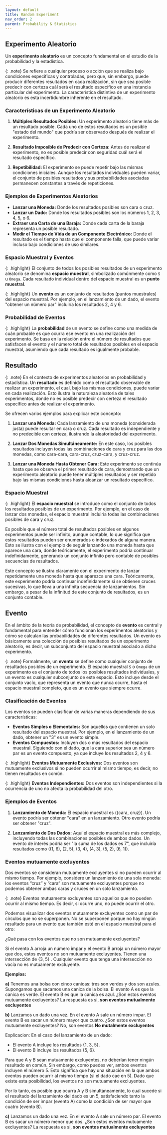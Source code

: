 ```yaml
---
layout: default
title: Random Experiment
nav_order: 2
parent: Probability & Statistics
---
```


## Experimento Aleatorio

Un **experimento aleatorio** es un concepto fundamental en el estudio de la probabilidad y la estadística.

{: .note}
Se refiere a cualquier proceso o acción que se realiza bajo condiciones específicas y controladas, pero que, sin embargo, puede producir diferentes resultados en cada realización, sin que sea posible predecir con certeza cuál será el resultado específico en una instancia particular del experimento. La característica distintiva de un experimento aleatorio es esta incertidumbre inherente en el resultado.

### Características de un Experimento Aleatorio

1. **Múltiples Resultados Posibles:** Un experimento aleatorio tiene más de un resultado posible. Cada uno de estos resultados es un posible "estado del mundo" que podría ser observado después de realizar el experimento.

2. **Resultado Imposible de Predecir con Certeza:** Antes de realizar el experimento, no es posible predecir con seguridad cuál será el resultado específico.

3. **Repetibilidad:** El experimento se puede repetir bajo las mismas condiciones iniciales. Aunque los resultados individuales pueden variar, el conjunto de posibles resultados y sus probabilidades asociadas permanecen constantes a través de repeticiones.

### Ejemplos de Experimentos Aleatorios

- **Lanzar una Moneda:** Donde los resultados posibles son cara o cruz.
- **Lanzar un Dado:** Donde los resultados posibles son los números 1, 2, 3, 4, 5, o 6.
- **Extraer una Carta de una Baraja:** Donde cada carta de la baraja representa un posible resultado.
- **Medir el Tiempo de Vida de un Componente Electrónico:** Donde el resultado es el tiempo hasta que el componente falla, que puede variar incluso bajo condiciones de uso similares.

### Espacio Muestral y Eventos

{: .highlight}
El conjunto de todos los posibles resultados de un experimento aleatorio se denomina **espacio muestral**, simbolizado comúnmente como `S` u `Omega`. Cada resultado individual dentro del espacio muestral es un **punto muestral**.

{: .highlight}
Un **evento** es un conjunto de resultados (puntos muestrales) del espacio muestral. Por ejemplo, en el lanzamiento de un dado, el evento "obtener un número par" incluiría los resultados 2, 4 y 6.

### Probabilidad de Eventos

{: .highlight}
La **probabilidad** de un evento se define como una medida de cuán probable es que ocurra ese evento en una realización del experimento. Se basa en la relación entre el número de resultados que satisfacen el evento y el número total de resultados posibles en el espacio muestral, asumiendo que cada resultado es igualmente probable.

## Resultado

{: .note}
En el contexto de experimentos aleatorios en probabilidad y estadística. Un **resultado** es definido como el resultado observable de realizar un experimento, el cual, bajo las mismas condiciones, puede variar en cada realización. Esto ilustra la naturaleza aleatoria de tales experimentos, donde no es posible predecir con certeza el resultado específico antes de realizar el experimento.

Se ofrecen varios ejemplos para explicar este concepto:

1. **Lanzar una Moneda:** Cada lanzamiento de una moneda (considerada justa) puede resultar en cara o cruz. Cada resultado es independiente y no predecible con certeza, ilustrando la aleatoriedad del experimento.

2. **Lanzar Dos Monedas Simultáneamente:** En este caso, los posibles resultados incluyen todas las combinaciones de cara y cruz para las dos monedas, como cara-cara, cara-cruz, cruz-cara, y cruz-cruz.

3. **Lanzar una Moneda Hasta Obtener Cara:** Este experimento se continúa hasta que se observa el primer resultado de cara, demostrando que un experimento aleatorio puede tener múltiples resultados y ser repetido bajo las mismas condiciones hasta alcanzar un resultado específico.

### Espacio Muestral

{: .highlight}
El **espacio muestral** se introduce como el conjunto de todos los resultados posibles de un experimento. Por ejemplo, en el caso de lanzar dos monedas, el espacio muestral incluiría todas las combinaciones posibles de cara y cruz.

Es posible que el número total de resultados posibles en algunos experimentos puede ser infinito, aunque contable, lo que significa que estos resultados pueden ser enumerados o indexados de alguna manera. Esto se ilustra con el ejemplo de seguir lanzando una moneda hasta que aparece una cara, donde teóricamente, el experimento podría continuar indefinidamente, generando un conjunto infinito pero contable de posibles secuencias de resultados.

Este concepto se ilustra claramente con el experimento de lanzar repetidamente una moneda hasta que aparezca una cara. Teóricamente, este experimento podría continuar indefinidamente si se obtienen cruces sucesivas, lo que lleva a una infinita secuencia de lanzamientos. Sin embargo, a pesar de la infinitud de este conjunto de resultados, es un conjunto contable. 

## Evento

En el ámbito de la teoría de probabilidad, el concepto de **evento** es central y fundamental para entender cómo funcionan los experimentos aleatorios y cómo se calculan las probabilidades de diferentes resultados. Un evento es básicamente una colección de posibles resultados de un experimento aleatorio, es decir, un subconjunto del espacio muestral asociado a dicho experimento.

{: .note}
Formalmente, un **evento** se define como cualquier conjunto de resultados posibles de un experimento. El espacio muestral `S` o `Omega` de un experimento es el conjunto de todos los posibles resultados individuales, y un evento es cualquier subconjunto de este espacio. Esto incluye desde el conjunto vacío, que representa un evento que nunca ocurre, hasta el espacio muestral completo, que es un evento que siempre ocurre.

### Clasificación de Eventos

Los eventos se pueden clasificar de varias maneras dependiendo de sus características:

- **Eventos Simples o Elementales:** Son aquellos que contienen un solo resultado del espacio muestral. Por ejemplo, en el lanzamiento de un dado, obtener un "3" es un evento simple.
- **Eventos Compuestos:** Incluyen dos o más resultados del espacio muestral. Siguiendo con el dado, que la cara superior sea un número par es un evento compuesto, ya que incluye los resultados 2, 4 y 6.

{: .highlight}
**Eventos Mutuamente Exclusivos:** Dos eventos son mutuamente exclusivos si no pueden ocurrir al mismo tiempo, es decir, no tienen resultados en común.

{: .highlight}
**Eventos Independientes:** Dos eventos son independientes si la ocurrencia de uno no afecta la probabilidad del otro.

### Ejemplos de Eventos

1. **Lanzamiento de Moneda:** El espacio muestral es \(\{cara, cruz\}\). Un evento podría ser obtener "cara" en un lanzamiento. Otro evento podría ser obtener "cruz".

2. **Lanzamiento de Dos Dados:** Aquí el espacio muestral es más complejo, incluyendo todas las combinaciones posibles de ambos dados. Un evento de interés podría ser "la suma de los dados es 7", que incluiría resultados como \((1, 6), (2, 5), (3, 4), (4, 3), (5, 2), (6, 1)\).

### Eventos mutuamente excluyentes

Dos eventos se consideran mutuamente excluyentes si no pueden ocurrir al mismo tiempo. Por ejemplo, considere un lanzamiento de una sola moneda: los eventos “cruz” y “cara” son mutuamente excluyentes porque no podemos obtener ambas caras y cruces en un solo lanzamiento.

{: .note}
Eventos mutuamente excluyentes son aquellos que no pueden ocurrir al mismo tiempo. Es decir, si ocurre uno, no puede ocurrir el otro.

Podemos visualizar dos eventos mutuamente excluyentes como un par de círculos que no se superponen. No se superponen porque no hay ningún resultado para un evento que también esté en el espacio muestral para el otro:

¿Qué pasa con los eventos que no son mutuamente excluyentes? 

Si el evento A arroja un número impar y el evento B arroja un número mayor que dos, estos eventos no son mutuamente excluyentes. Tienen una intersección de {3, 5} . Cualquier evento que tenga una intersección no vacía no es mutuamente excluyente.

**Ejemplos:**

**a)** Tenemos una bolsa con cinco canicas: tres son verdes y dos son azules. Supongamos que sacamos una canica de la bolsa. El evento A es que la canica es verde. El evento B es que la canica es azul. ¿Son estos eventos mutuamente excluyentes? La respuesta es si, **son eventos mutualmente excluyentes**

**b)** Lanzamos un dado una vez. En el evento A sale un número impar. El evento B es sacar un número mayor que cuatro. ¿Son estos eventos mutuamente excluyentes? No, son eventos **No mutalmente excluyentes**

Explicacion: En el caso del lanzamiento de un dado:

- El evento A incluye los resultados {1, 3, 5}.
- El evento B incluye los resultados {5, 6}.

Para que A y B sean mutuamente excluyentes, no deberían tener ningún resultado en común. Sin embargo, como puedes ver, ambos eventos incluyen el número 5. Esto significa que hay una situación en la que ambos eventos pueden ocurrir al mismo tiempo (si el dado cae en 5). Dado que existe esta posibilidad, los eventos no son mutuamente excluyentes.

Por lo tanto, es posible que ocurra A y B simultáneamente, lo cual sucede si el resultado del lanzamiento del dado es un 5, satisfaciendo tanto la condición de ser impar (evento A) como la condición de ser mayor que cuatro (evento B).

**c)** Lanzamos un dado una vez. En el evento A sale un número par. El evento B es sacar un número menor que dos. ¿Son estos eventos mutuamente excluyentes? La respuesta es si, **son eventos mutualmente excluyentes**

